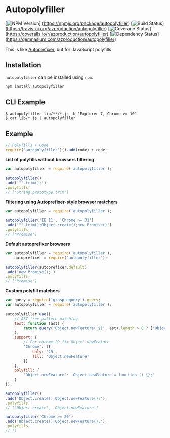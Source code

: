 # Autopolyfiller

[![NPM Version](https://badge.fury.io/js/autopolyfiller.png)]
(https://npmjs.org/package/autopolyfiller)
[![Build Status](https://travis-ci.org/azproduction/autopolyfiller.png?branch=master)]
(https://travis-ci.org/azproduction/autopolyfiller)
[![Coverage Status](https://coveralls.io/repos/azproduction/autopolyfiller/badge.png?branch=master&)]
(https://coveralls.io/r/azproduction/autopolyfiller)
[![Dependency Status](https://gemnasium.com/azproduction/autopolyfiller.png)]
(https://gemnasium.com/azproduction/autopolyfiller)

This is like [Autoprefixer](https://github.com/ai/autoprefixer), but for JavaScript polyfills

## Installation 

`autopolyfiller` can be installed using `npm`:

```
npm install autopolyfiller
```

## CLI Example

```
$ autopolyfiller lib/**/*.js -b "Explorer 7, Chrome >= 10"
$ cat lib/*.js | autopolyfiller
```

## Example

```js
// Polyfills + Code
require('autopolyfiller')().add(code) + code;
```

**List of polyfills without browsers filtering**

```js
var autopolyfiller = require('autopolyfiller');

autopolyfiller()
.add('"".trim();')
.polyfills;
// ['String.prototype.trim']
```

**Filtering using Autoprefixer-style [browser matchers](https://github.com/ai/autoprefixer#browsers)**

```js
var autopolyfiller = require('autopolyfiller');

autopolyfiller('IE 11', 'Chrome >= 31')
.add('"".trim();Object.create();new Promise()')
.polyfills;
// ['Promise']
```

**Default autoprefixer browsers**

```js
var autopolyfiller = require('autopolyfiller'),
    autoprefixer = require('autopolyfiller');

autopolyfiller(autoprefixer.default)
.add('new Promise();')
.polyfills;
// ['Promise']
```

**Custom polyfill matchers**

```js
var query = require('grasp-equery').query;
var autopolyfiller = require('autopolyfiller');

autopolyfiller.use({
    // AST tree pattern matching
    test: function (ast) {
        return query('Object.newFeature(_$)', ast).length > 0 ? ['Object.newFeature'] : [];
    },
    support: {
        // For chrome 29 fix Object.newFeature
        'Chrome': [{
            only: '29',
            fill: 'Object.newFeature'
        }]
    },
    polyfill: {
        'Object.newFeature': 'Object.newFeature = function () {};'
    }
});

autopolyfiller()
.add('Object.create();Object.newFeature();');
.polyfills;
// ['Object.create', 'Object.newFeature']

autopolyfiller('Chrome >= 20')
.add('Object.create();Object.newFeature();');
.polyfills;
// []
```
